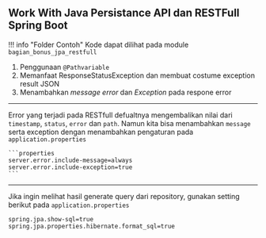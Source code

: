 ## Work With Java Persistance API dan RESTFull Spring Boot
!!! info "Folder Contoh"
    Kode dapat dilihat pada module `bagian_bonus_jpa_restfull`

1. Penggunaan `@Pathvariable`
2. Memanfaat ResponseStatusException dan membuat costume exception result JSON
3. Menambahkan _message error_ dan _Exception_ pada respone error


--- 

Error yang terjadi pada RESTfull defualtnya mengembalikan nilai dari `timestamp`, `status`, `error` dan `path`. Namun kita bisa menambahkan `message` serta exception dengan menambahkan pengaturan pada `application.properties`
    
    ```properties
    server.error.include-message=always
    server.error.include-exception=true
    ```

---

Jika ingin melihat hasil generate query dari repository, gunakan setting berikut pada `application.properties`
```properties
spring.jpa.show-sql=true
spring.jpa.properties.hibernate.format_sql=true
```